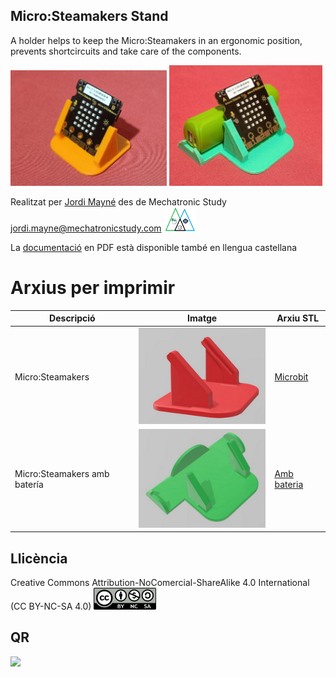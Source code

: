 ## Micro:Steamakers Stand

A holder helps to keep the Micro:Steamakers in an ergonomic position, prevents shortcircuits and take care of the components.  

<img src="Imatges/Micro1.jpg" width="250" /> <img src="Imatges/Micro2.jpg" width="245" />


Realitzat per [Jordi Mayné](https://github.com/maynej) des de Mechatronic Study jordi.mayne@mechatronicstudy.com <img src="Imatges/Logo3senseFons.png" width="50" />

La [documentació](https://github.com/maynej/Micro-Steamakers-Stand/tree/main/Doc/) en PDF està disponible també en llengua castellana  

# Arxius per imprimir 
  
Descripció         | Imatge          | Arxiu STL    
------------- | ------------- | ------------- 
Micro:Steamakers |![](Imatges/MicroSteamakers.jpg) | [Microbit](STL/StandMicroSteamaker.stl)
Micro:Steamakers amb batería  |![](Imatges/MicroSteamakersBat.jpg) | [Amb bateria](STL/StandMicroSteamakerBat.stl)
 
## Llicència
Creative Commons Attribution-NoComercial-ShareAlike 4.0 International (CC BY-NC-SA 4.0)  <img src="Imatges/CC.png" width="100" />

## QR
<img src="https://www.codigos-qr.com/qr/php/qr_img.php?d=https%3A%2F%2Fgithub.com%2Fmaynej%2FMicro-Steamakers-Stand&s=6&e=m"/>

